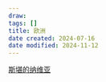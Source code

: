 ```yaml
---
draw:
tags: []
title: 欧洲
date created: 2024-07-16
date modified: 2024-11-12
---
```


[斯堪的纳维亚](斯堪的纳维亚.md)
